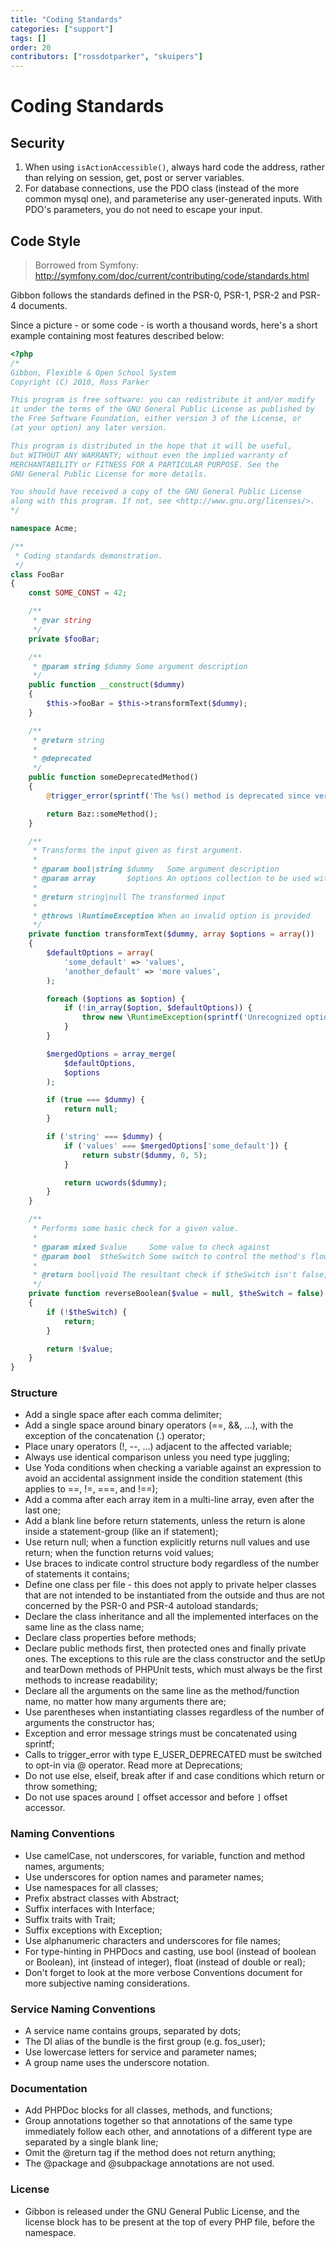 ```yaml
---
title: "Coding Standards"
categories: ["support"]
tags: []
order: 20
contributors: ["rossdotparker", "skuipers"]
---
```

# Coding Standards

## Security

1.  When using `isActionAccessible()`, always hard code the address, rather than relying on session, get, post or server variables.
2.  For database connections, use the PDO class (instead of the more common mysql one), and parameterise any user-generated inputs. With PDO's parameters, you do not need to escape your input.

## Code Style

> Borrowed from Symfony: http://symfony.com/doc/current/contributing/code/standards.html

Gibbon follows the standards defined in the PSR-0, PSR-1, PSR-2 and PSR-4 documents.

Since a picture - or some code - is worth a thousand words, here's a short example containing most features described below:

```php
<?php
/*
Gibbon, Flexible & Open School System
Copyright (C) 2010, Ross Parker

This program is free software: you can redistribute it and/or modify
it under the terms of the GNU General Public License as published by
the Free Software Foundation, either version 3 of the License, or
(at your option) any later version.

This program is distributed in the hope that it will be useful,
but WITHOUT ANY WARRANTY; without even the implied warranty of
MERCHANTABILITY or FITNESS FOR A PARTICULAR PURPOSE. See the
GNU General Public License for more details.

You should have received a copy of the GNU General Public License
along with this program. If not, see <http://www.gnu.org/licenses/>.
*/

namespace Acme;

/**
 * Coding standards demonstration.
 */
class FooBar
{
    const SOME_CONST = 42;

    /**
     * @var string
     */
    private $fooBar;

    /**
     * @param string $dummy Some argument description
     */
    public function __construct($dummy)
    {
        $this->fooBar = $this->transformText($dummy);
    }

    /**
     * @return string
     *
     * @deprecated
     */
    public function someDeprecatedMethod()
    {
        @trigger_error(sprintf('The %s() method is deprecated since version 2.8 and will be removed in 3.0. Use Acme\Baz::someMethod() instead.', __METHOD__), E_USER_DEPRECATED);

        return Baz::someMethod();
    }

    /**
     * Transforms the input given as first argument.
     *
     * @param bool|string $dummy   Some argument description
     * @param array       $options An options collection to be used within the transformation
     *
     * @return string|null The transformed input
     *
     * @throws \RuntimeException When an invalid option is provided
     */
    private function transformText($dummy, array $options = array())
    {
        $defaultOptions = array(
            'some_default' => 'values',
            'another_default' => 'more values',
        );

        foreach ($options as $option) {
            if (!in_array($option, $defaultOptions)) {
                throw new \RuntimeException(sprintf('Unrecognized option "%s"', $option));
            }
        }

        $mergedOptions = array_merge(
            $defaultOptions,
            $options
        );

        if (true === $dummy) {
            return null;
        }

        if ('string' === $dummy) {
            if ('values' === $mergedOptions['some_default']) {
                return substr($dummy, 0, 5);
            }

            return ucwords($dummy);
        }
    }

    /**
     * Performs some basic check for a given value.
     *
     * @param mixed $value     Some value to check against
     * @param bool  $theSwitch Some switch to control the method's flow
     *
     * @return bool|void The resultant check if $theSwitch isn't false, void otherwise
     */
    private function reverseBoolean($value = null, $theSwitch = false)
    {
        if (!$theSwitch) {
            return;
        }

        return !$value;
    }
}

```

### Structure

- Add a single space after each comma delimiter;
- Add a single space around binary operators (==, &&, ...), with the exception of the concatenation (.) operator;
- Place unary operators (!, --, ...) adjacent to the affected variable;
- Always use identical comparison unless you need type juggling;
- Use Yoda conditions when checking a variable against an expression to avoid an accidental assignment inside the condition statement (this applies to ==, !=, ===, and !==);
- Add a comma after each array item in a multi-line array, even after the last one;
- Add a blank line before return statements, unless the return is alone inside a statement-group (like an if statement);
- Use return null; when a function explicitly returns null values and use return; when the function returns void values;
- Use braces to indicate control structure body regardless of the number of statements it contains;
- Define one class per file - this does not apply to private helper classes that are not intended to be instantiated from the outside and thus are not concerned by the PSR-0 and PSR-4 autoload standards;
- Declare the class inheritance and all the implemented interfaces on the same line as the class name;
- Declare class properties before methods;
- Declare public methods first, then protected ones and finally private ones. The exceptions to this rule are the class constructor and the setUp and tearDown methods of PHPUnit tests, which must always be the first methods to increase readability;
- Declare all the arguments on the same line as the method/function name, no matter how many arguments there are;
- Use parentheses when instantiating classes regardless of the number of arguments the constructor has;
- Exception and error message strings must be concatenated using sprintf;
- Calls to trigger_error with type E_USER_DEPRECATED must be switched to opt-in via @ operator. Read more at Deprecations;
- Do not use else, elseif, break after if and case conditions which return or throw something;
- Do not use spaces around `[` offset accessor and before `]` offset accessor.

### Naming Conventions

- Use camelCase, not underscores, for variable, function and method names, arguments;
- Use underscores for option names and parameter names;
- Use namespaces for all classes;
- Prefix abstract classes with Abstract;
- Suffix interfaces with Interface;
- Suffix traits with Trait;
- Suffix exceptions with Exception;
- Use alphanumeric characters and underscores for file names;
- For type-hinting in PHPDocs and casting, use bool (instead of boolean or Boolean), int (instead of integer), float (instead of double or real);
- Don't forget to look at the more verbose Conventions document for more subjective naming considerations.

### Service Naming Conventions

- A service name contains groups, separated by dots;
- The DI alias of the bundle is the first group (e.g. fos_user);
- Use lowercase letters for service and parameter names;
- A group name uses the underscore notation.

### Documentation

- Add PHPDoc blocks for all classes, methods, and functions;
- Group annotations together so that annotations of the same type immediately follow each other, and annotations of a different type are separated by a single blank line;
- Omit the @return tag if the method does not return anything;
- The @package and @subpackage annotations are not used.

### License

- Gibbon is released under the GNU General Public License, and the license block has to be present at the top of every PHP file, before the namespace.
